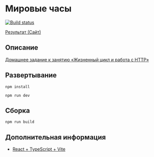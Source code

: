 # Мировые часы

[![Build status](https://ci.appveyor.com/api/projects/status/knu8vdv6jrfcmecd?svg=true)](https://ci.appveyor.com/project/neondoll/ra16-homeworks-lifecycle-http-watches)

[Результат (Сайт)](https://neondoll.github.io/ra16-homeworks-lifecycle-http-watches)

## Описание

[Домашнее задание к занятию «Жизненный цикл и работа с HTTP»](https://github.com/netology-code/ra16-homeworks/tree/ra-51/lifecycle-http/watches)

## Развертывание

```npm install```

```npm run dev```

## Сборка

```npm run build```

## Дополнительная информация

- [React + TypeScript + Vite](React+TypeScript+Vite.md)